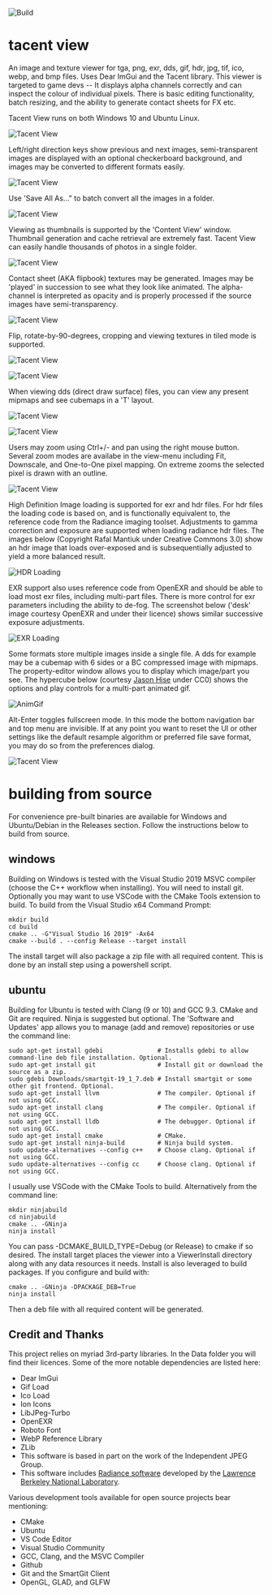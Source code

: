 ![Build](https://github.com/bluescan/tacentview/workflows/Build/badge.svg)

# tacent view
An image and texture viewer for tga, png, exr, dds, gif, hdr, jpg, tif, ico, webp, and bmp files. Uses Dear ImGui and the Tacent library. This viewer is targeted to game devs -- It displays alpha channels correctly and can inspect the colour of individual pixels. There is basic editing functionality, batch resizing, and the ability to generate contact sheets for FX etc.

Tacent View runs on both Windows 10 and Ubuntu Linux.

![Tacent View](https://raw.githubusercontent.com/bluescan/tacentview/master/Screenshots/Screenshot_CopyColourAs.png)


Left/right direction keys show previous and next images, semi-transparent images are displayed with an optional checkerboard background, and images may be converted to different formats easily.

![Tacent View](https://raw.githubusercontent.com/bluescan/tacentview/master/Screenshots/Screenshot_SaveAs.png)


Use 'Save All As..." to batch convert all the images in a folder.

![Tacent View](https://raw.githubusercontent.com/bluescan/tacentview/master/Screenshots/Screenshot_BatchSaveAll.png)


Viewing as thumbnails is supported by the 'Content View' window. Thumbnail generation and cache retrieval are extremely fast. Tacent View can easily handle thousands of photos in a single folder.

![Tacent View](https://raw.githubusercontent.com/bluescan/tacentview/master/Screenshots/Screenshot_Thumbnails.png)


Contact sheet (AKA flipbook) textures may be generated. Images may be 'played' in succession to see what they look like animated. The alpha-channel is interpreted as opacity and is properly processed if the source images have semi-transparency.

![Tacent View](https://raw.githubusercontent.com/bluescan/tacentview/master/Screenshots/Screenshot_ContactSheet.png) 


Flip, rotate-by-90-degrees, cropping and viewing textures in tiled mode is supported.

![Tacent View](https://raw.githubusercontent.com/bluescan/tacentview/master/Screenshots/Screenshot_Crop.png)

![Tacent View](https://raw.githubusercontent.com/bluescan/tacentview/master/Screenshots/Screenshot_Tiled.png)


When viewing dds (direct draw surface) files, you can view any present mipmaps and see cubemaps in a 'T' layout.

![Tacent View](https://raw.githubusercontent.com/bluescan/tacentview/master/Screenshots/Screenshot_Cubemap.png)

![Tacent View](https://raw.githubusercontent.com/bluescan/tacentview/master/Screenshots/Screenshot_Mipmaps.png)


Users may zoom using Ctrl+/- and pan using the right mouse button. Several zoom modes are availabe in the view-menu including Fit, Downscale, and One-to-One pixel mapping. On extreme zooms the selected pixel is drawn with an outline.

![Tacent View](https://raw.githubusercontent.com/bluescan/tacentview/master/Screenshots/Screenshot_Zoom.png)


High Definition Image loading is supported for exr and hdr files. For hdr files the loading code is based on, and is functionally equivalent to, the reference code from the Radiance imaging toolset. Adjustments to gamma correction and exposure are supported when loading radiance hdr files. The images below (Copyright Rafal Mantiuk under Creative Commons 3.0) show an hdr image that loads over-exposed and is subsequentially adjusted to yield a more balanced result.

![HDR Loading](https://raw.githubusercontent.com/bluescan/tacentview/master/Screenshots/Screenshot_HDR.png)


EXR support also uses reference code from OpenEXR and should be able to load most exr files, including multi-part files. There is more control for exr parameters including the ability to de-fog. The screenshot below ('desk' image courtesy OpenEXR and under their licence) shows similar successive exposure adjustments.

![EXR Loading](https://raw.githubusercontent.com/bluescan/tacentview/master/Screenshots/Screenshot_EXR.png)


Some formats store multiple images inside a single file. A dds for example may be a cubemap with 6 sides or a BC compressed image with mipmaps. The property-editor window allows you to display which image/part you see. The hypercube below (courtesy [Jason Hise](https://blog.wikimedia.org/2016/09/22/math-gifs/) under CC0) shows the options and play controls for a multi-part animated gif.

![AnimGif](https://raw.githubusercontent.com/bluescan/tacentview/master/Screenshots/Screenshot_Anim.png)


Alt-Enter toggles fullscreen mode. In this mode the bottom navigation bar and top menu are invisible. If at any point you want to reset the UI or other settings like the default resample algorithm or preferred file save format, you may do so from the preferences dialog.

![Tacent View](https://raw.githubusercontent.com/bluescan/tacentview/master/Screenshots/Screenshot_Prefs.png)

# building from source

For convenience pre-built binaries are available for Windows and Ubuntu/Debian in the Releases section. Follow the instructions below to build from source.

## windows

Building on Windows is tested with the Visual Studio 2019 MSVC compiler (choose the C++ workflow when installing). You will need to install git. Optionally you may want to use VSCode with the CMake Tools extension to build. To build from the Visual Studio x64 Command Prompt:

```
mkdir build
cd build
cmake .. -G"Visual Studio 16 2019" -Ax64
cmake --build . --config Release --target install
```

The install target will also package a zip file with all required content. This is done by an install step using a powershell script.

## ubuntu

Building for Ubuntu is tested with Clang (9 or 10) and GCC 9.3. CMake and Git are required. Ninja is suggested but optional. The 'Software and Updates' app allows you to manage (add and remove) repositories or use the command line:
```
sudo apt-get install gdebi               # Installs gdebi to allow command-line deb file installation. Optional.
sudo apt-get install git                 # Install git or download the source as a zip.
sudo gdebi Downloads/smartgit-19_1_7.deb # Install smartgit or some other git frontend. Optional.
sudo apt-get install llvm                # The compiler. Optional if not using GCC.
sudo apt-get install clang               # The compiler. Optional if not using GCC.
sudo apt-get install lldb                # The debugger. Optional if not using GCC.
sudo apt-get install cmake               # CMake.
sudo apt-get install ninja-build         # Ninja build system.
sudo update-alternatives --config c++    # Choose clang. Optional if not using GCC.
sudo update-alternatives --config cc     # Choose clang. Optional if not using GCC.
```

I usually use VSCode with the CMake Tools to build. Alternatively from the command line:
```
mkdir ninjabuild
cd ninjabuild
cmake .. -GNinja
ninja install
```
You can pass -DCMAKE_BUILD_TYPE=Debug (or Release) to cmake if so desired. The install target places the viewer into a ViewerInstall directory along with any data resources it needs. Install is also leveraged to build packages. If you configure and build with:
```
cmake .. -GNinja -DPACKAGE_DEB=True
ninja install
```

Then a deb file with all required content will be generated.

## Credit and Thanks

This project relies on myriad 3rd-party libraries. In the Data folder you will find their licences. Some of the more notable dependencies are listed here:
* Dear ImGui
* Gif Load
* Ico Load
* Ion Icons
* LibJPeg-Turbo
* OpenEXR
* Roboto Font
* WebP Reference Library
* ZLib
* This software is based in part on the work of the Independent JPEG Group.
* This software includes [Radiance software](http://radsite.lbl.gov/) developed by the [Lawrence Berkeley National Laboratory](http://www.lbl.gov/).

Various development tools available for open source projects bear mentioning:
* CMake
* Ubuntu
* VS Code Editor
* Visual Studio Community
* GCC, Clang, and the MSVC Compiler
* Github
* Git and the SmartGit Client
* OpenGL, GLAD, and GLFW

